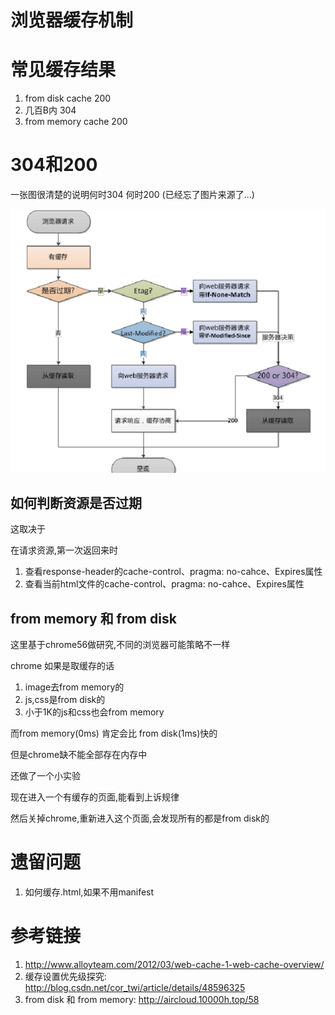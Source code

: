 # 浏览器缓存机制 

# 常见缓存结果

1. from disk cache 200 
2. 几百B内 304
3. from memory cache 200

# 304和200

一张图很清楚的说明何时304 何时200 (已经忘了图片来源了...)

![缓存](/assets/4125925631.png)

## 如何判断资源是否过期

这取决于

在请求资源,第一次返回来时

1. 查看response-header的cache-control、pragma: no-cahce、Expires属性
2. 查看当前html文件的cache-control、pragma: no-cahce、Expires属性

## from memory 和 from disk

这里基于chrome56做研究,不同的浏览器可能策略不一样

chrome 如果是取缓存的话

1. image去from memory的
2. js,css是from disk的
3. 小于1K的js和css也会from memory

而from memory(0ms) 肯定会比 from disk(1ms)快的

但是chrome缺不能全部存在内存中

还做了一个小实验

现在进入一个有缓存的页面,能看到上诉规律

然后关掉chrome,重新进入这个页面,会发现所有的都是from disk的

# 遗留问题

1. 如何缓存.html,如果不用manifest

# 参考链接

1. http://www.alloyteam.com/2012/03/web-cache-1-web-cache-overview/
2. 缓存设置优先级探究: http://blog.csdn.net/cor_twi/article/details/48596325
3. from disk 和 from memory: http://aircloud.10000h.top/58